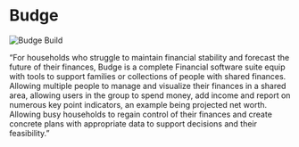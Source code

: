 # Budge
![Budge Build](https://github.com/Dneed-Code/Budge/workflows/Budge%20Build/badge.svg)

“For households who struggle to maintain financial stability and forecast the future of their finances, Budge is a complete Financial software suite equip with tools to support families or collections of people with shared finances. Allowing multiple people to manage and visualize their finances in a shared area, allowing users in the group to spend money, add income and report on numerous key point indicators, an example being projected net worth. Allowing busy households to regain control of their finances and create concrete plans with appropriate data to support decisions and their feasibility.”

